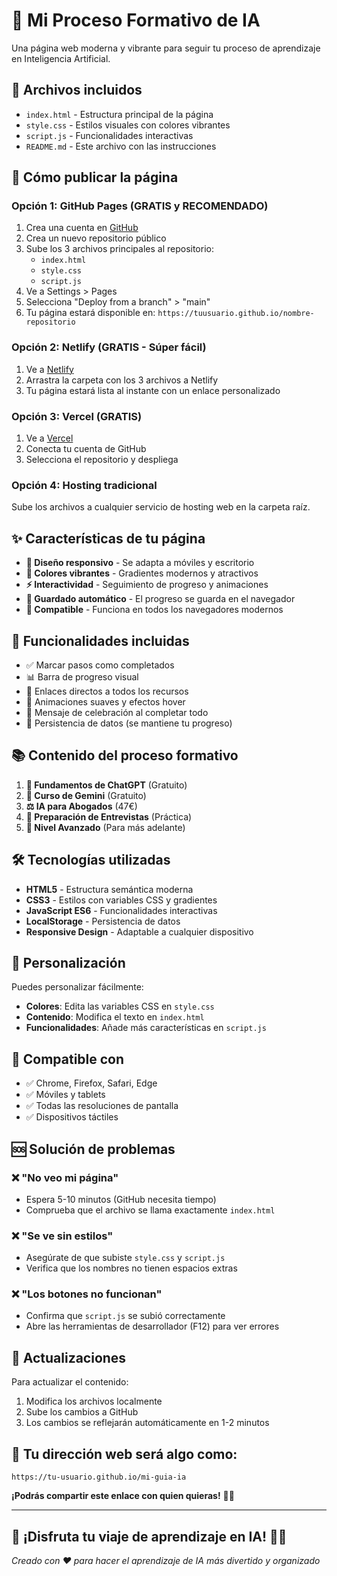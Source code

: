 # 🚀 Mi Proceso Formativo de IA

Una página web moderna y vibrante para seguir tu proceso de aprendizaje en Inteligencia Artificial.

## 📁 Archivos incluidos

- `index.html` - Estructura principal de la página
- `style.css` - Estilos visuales con colores vibrantes
- `script.js` - Funcionalidades interactivas
- `README.md` - Este archivo con las instrucciones

## 🚀 Cómo publicar la página

### Opción 1: GitHub Pages (GRATIS y RECOMENDADO)
1. Crea una cuenta en [GitHub](https://github.com)
2. Crea un nuevo repositorio público
3. Sube los 3 archivos principales al repositorio:
   - `index.html`
   - `style.css` 
   - `script.js`
4. Ve a Settings > Pages
5. Selecciona "Deploy from a branch" > "main"
6. Tu página estará disponible en: `https://tuusuario.github.io/nombre-repositorio`

### Opción 2: Netlify (GRATIS - Súper fácil)
1. Ve a [Netlify](https://netlify.com)
2. Arrastra la carpeta con los 3 archivos a Netlify
3. Tu página estará lista al instante con un enlace personalizado

### Opción 3: Vercel (GRATIS)
1. Ve a [Vercel](https://vercel.com)
2. Conecta tu cuenta de GitHub
3. Selecciona el repositorio y despliega

### Opción 4: Hosting tradicional
Sube los archivos a cualquier servicio de hosting web en la carpeta raíz.

## ✨ Características de tu página

- **🎨 Diseño responsivo** - Se adapta a móviles y escritorio
- **💫 Colores vibrantes** - Gradientes modernos y atractivos
- **⚡ Interactividad** - Seguimiento de progreso y animaciones
- **💾 Guardado automático** - El progreso se guarda en el navegador
- **📱 Compatible** - Funciona en todos los navegadores modernos

## 🎯 Funcionalidades incluidas

- ✅ Marcar pasos como completados
- 📊 Barra de progreso visual
- 🔗 Enlaces directos a todos los recursos
- 🎪 Animaciones suaves y efectos hover
- 🎉 Mensaje de celebración al completar todo
- 💾 Persistencia de datos (se mantiene tu progreso)

## 📚 Contenido del proceso formativo

1. **🎯 Fundamentos de ChatGPT** (Gratuito)
2. **💎 Curso de Gemini** (Gratuito) 
3. **⚖️ IA para Abogados** (47€)
4. **🎤 Preparación de Entrevistas** (Práctica)
5. **🚀 Nivel Avanzado** (Para más adelante)

## 🛠️ Tecnologías utilizadas

- **HTML5** - Estructura semántica moderna
- **CSS3** - Estilos con variables CSS y gradientes
- **JavaScript ES6** - Funcionalidades interactivas
- **LocalStorage** - Persistencia de datos
- **Responsive Design** - Adaptable a cualquier dispositivo

## 🎨 Personalización

Puedes personalizar fácilmente:
- **Colores**: Edita las variables CSS en `style.css`
- **Contenido**: Modifica el texto en `index.html`
- **Funcionalidades**: Añade más características en `script.js`

## 📱 Compatible con

- ✅ Chrome, Firefox, Safari, Edge
- ✅ Móviles y tablets
- ✅ Todas las resoluciones de pantalla
- ✅ Dispositivos táctiles

## 🆘 Solución de problemas

### ❌ "No veo mi página"
- Espera 5-10 minutos (GitHub necesita tiempo)
- Comprueba que el archivo se llama exactamente `index.html`

### ❌ "Se ve sin estilos"
- Asegúrate de que subiste `style.css` y `script.js`
- Verifica que los nombres no tienen espacios extras

### ❌ "Los botones no funcionan"
- Confirma que `script.js` se subió correctamente
- Abre las herramientas de desarrollador (F12) para ver errores

## 🔄 Actualizaciones

Para actualizar el contenido:
1. Modifica los archivos localmente
2. Sube los cambios a GitHub
3. Los cambios se reflejarán automáticamente en 1-2 minutos

## 🎁 Tu dirección web será algo como:

```
https://tu-usuario.github.io/mi-guia-ia
```

**¡Podrás compartir este enlace con quien quieras!** 📱💫

---

## 🌟 ¡Disfruta tu viaje de aprendizaje en IA! 🤖✨

*Creado con ❤️ para hacer el aprendizaje de IA más divertido y organizado*
